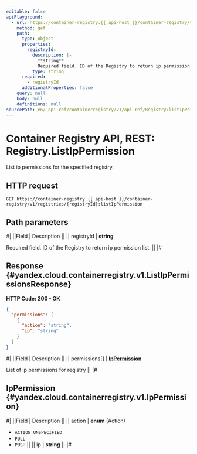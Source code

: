```yaml
---
editable: false
apiPlayground:
  - url: https://container-registry.{{ api-host }}/container-registry/v1/registries/{registryId}:listIpPermission
    method: get
    path:
      type: object
      properties:
        registryId:
          description: |-
            **string**
            Required field. ID of the Registry to return ip permission list.
          type: string
      required:
        - registryId
      additionalProperties: false
    query: null
    body: null
    definitions: null
sourcePath: en/_api-ref/containerregistry/v1/api-ref/Registry/listIpPermission.md
---
```


# Container Registry API, REST: Registry.ListIpPermission

List ip permissions for the specified registry.

## HTTP request

```
GET https://container-registry.{{ api-host }}/container-registry/v1/registries/{registryId}:listIpPermission
```

## Path parameters

#|
||Field | Description ||
|| registryId | **string**

Required field. ID of the Registry to return ip permission list. ||
|#

## Response {#yandex.cloud.containerregistry.v1.ListIpPermissionsResponse}

**HTTP Code: 200 - OK**

```json
{
  "permissions": [
    {
      "action": "string",
      "ip": "string"
    }
  ]
}
```

#|
||Field | Description ||
|| permissions[] | **[IpPermission](#yandex.cloud.containerregistry.v1.IpPermission)**

List of ip permissions for registry ||
|#

## IpPermission {#yandex.cloud.containerregistry.v1.IpPermission}

#|
||Field | Description ||
|| action | **enum** (Action)

- `ACTION_UNSPECIFIED`
- `PULL`
- `PUSH` ||
|| ip | **string** ||
|#